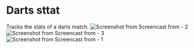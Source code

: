 # Darts sttat
Tracks the stats of a darts match.
![Screenshot from Screencast from - 2](https://github.com/user-attachments/assets/b07f704a-8795-4001-b3eb-bd98bdcc745b)
![Screenshot from Screencast from - 3](https://github.com/user-attachments/assets/96a8f562-b2da-4c33-b2d4-de06eb01820d)
![Screenshot from Screencast from - 1](https://github.com/user-attachments/assets/970c5f9f-d1c9-4a30-9ba6-1dc5f2f3cb3c)
